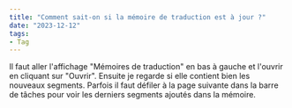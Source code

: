 ```yaml
---
title: "Comment sait-on si la mémoire de traduction est à jour ?"
date: "2023-12-12"
tags:
- Tag
---
```


Il faut aller l'affichage "Mémoires de traduction" en bas à gauche et l'ouvrir en cliquant sur "Ouvrir". Ensuite je regarde si elle contient bien les nouveaux segments. Parfois il faut défiler à la page suivante dans la barre de tâches pour voir les derniers segments ajoutés dans la mémoire.
